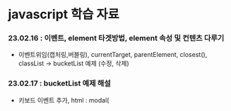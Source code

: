 # javascript 학습 자료
### 23.02.16 : 이벤트, element 타겟방법, element 속성 및 컨텐츠 다루기
   - 이벤트위임(캡처링,버블링), currentTarget, parentElement, closest(), classList
     -> bucketList 예제 (수정, 삭제)
     &nbsp;
     
### 23.02.17 : bucketList 예제 해설 
   - 키보드 이벤트 추가, html : modal(<dialog>태그), <template> 태그 
   - 화면구현 평가 해설: 레이아웃- flex, grid, box-sizing: border-box / content-box
    &nbsp;
   
### 23.02.20 : 모던 자바스크립트 예제 수업 1 ~ 8장
   `https://github.com/AlbertoMontalesi/The-complete-guide-to-modern-JavaScript` 
   - 고차함수 : map, filter, forEach, reduce 
   - 구조분해(배열, 객체)
   - 배열 : Array.from()
